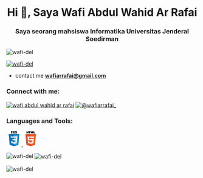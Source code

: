 <h1 align="center">Hi 👋, Saya Wafi Abdul Wahid Ar Rafai</h1>
<h3 align="center">Saya seorang mahsiswa Informatika Universitas Jenderal Soedirman</h3>

<p align="left"> <img src="https://komarev.com/ghpvc/?username=wafi-del&label=Profile%20views&color=0e75b6&style=flat" alt="wafi-del" /> </p>

<p align="left"> <a href="https://github.com/ryo-ma/github-profile-trophy"><img src="https://github-profile-trophy.vercel.app/?username=wafi-del" alt="wafi-del" /></a> </p>

- contact me **wafiarrafai@gmail.com**

<h3 align="left">Connect with me:</h3>
<p align="left">
<a href="https://linkedin.com/in/wafi abdul wahid ar rafai" target="blank"><img align="center" src="https://raw.githubusercontent.com/rahuldkjain/github-profile-readme-generator/master/src/images/icons/Social/linked-in-alt.svg" alt="wafi abdul wahid ar rafai" height="30" width="40" /></a>
<a href="https://instagram.com/@wafiarrafai_" target="blank"><img align="center" src="https://raw.githubusercontent.com/rahuldkjain/github-profile-readme-generator/master/src/images/icons/Social/instagram.svg" alt="@wafiarrafai_" height="30" width="40" /></a>
</p>

<h3 align="left">Languages and Tools:</h3>
<p align="left"> <a href="https://www.w3schools.com/css/" target="_blank" rel="noreferrer"> <img src="https://raw.githubusercontent.com/devicons/devicon/master/icons/css3/css3-original-wordmark.svg" alt="css3" width="40" height="40"/> </a> <a href="https://www.w3.org/html/" target="_blank" rel="noreferrer"> <img src="https://raw.githubusercontent.com/devicons/devicon/master/icons/html5/html5-original-wordmark.svg" alt="html5" width="40" height="40"/> </a> </p>

<p><img align="left" src="https://github-readme-stats.vercel.app/api/top-langs?username=wafi-del&show_icons=true&locale=en&layout=compact" alt="wafi-del" /></p>

<p>&nbsp;<img align="center" src="https://github-readme-stats.vercel.app/api?username=wafi-del&show_icons=true&locale=en" alt="wafi-del" /></p>

<p><img align="center" src="https://github-readme-streak-stats.herokuapp.com/?user=wafi-del&" alt="wafi-del" /></p>
